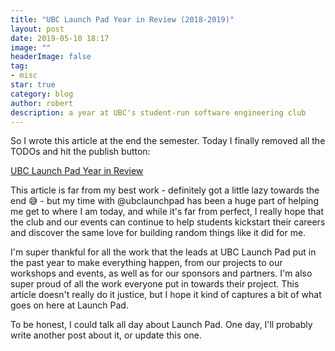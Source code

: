 ```yaml
---
title: "UBC Launch Pad Year in Review (2018-2019)"
layout: post
date: 2019-05-10 18:17
image: ""
headerImage: false
tag:
- misc
star: true
category: blog
author: robert
description: a year at UBC's student-run software engineering club
---
```


So I wrote this article at the end the semester. Today I finally removed all the
TODOs and hit the publish button:

[UBC Launch Pad Year in Review](https://medium.com/ubc-launch-pad-software-engineering-blog/ubc-launch-pad-year-in-review-2018-2019-6a7444f02c46)

This article is far from my best work - definitely got a little lazy towards the
end :sweat_smile: - but my time with @ubclaunchpad has been a huge part of
helping me get to where I am today, and while it's far from perfect, I really
hope that the club and our events can continue to help students kickstart their
careers and discover the same love for building random things like it did for me.

I'm super thankful for all the work that the leads at UBC Launch Pad put in the
past year to make everything happen, from our projects to our workshops and events,
as well as for our sponsors and partners. I'm also super proud of all the work
everyone put in towards their project. This article doesn't really do it justice,
but I hope it kind of captures a bit of what goes on here at Launch Pad.

To be honest, I could talk all day about Launch Pad. One day, I'll probably write
another post about it, or update this one.
